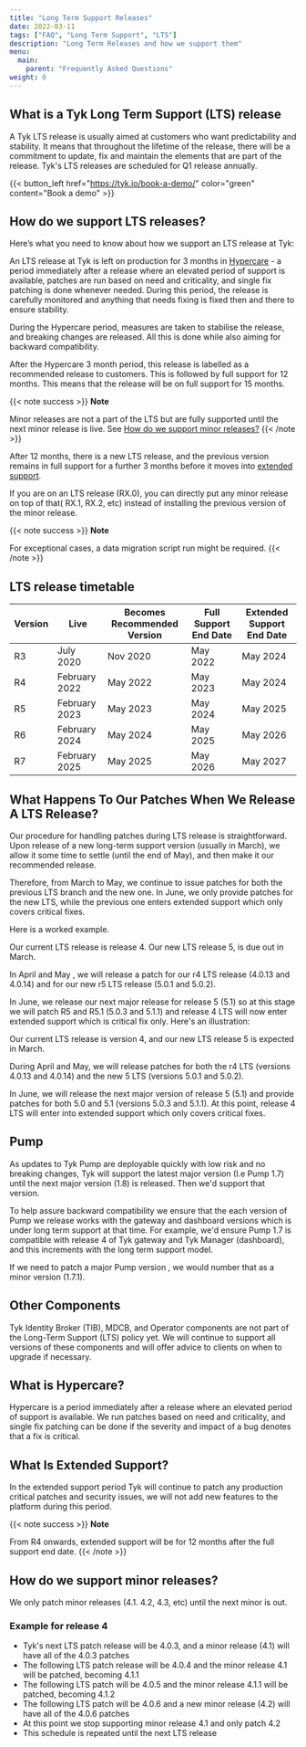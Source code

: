 ```yaml
---
title: "Long Term Support Releases"
date: 2022-03-11
tags: ["FAQ", "Long Term Support", "LTS"]
description: "Long Term Releases and how we support them"
menu:
  main:
    parent: "Frequently Asked Questions"
weight: 0
---
```


## What is a Tyk Long Term Support (LTS) release

A Tyk LTS release is usually aimed at customers who want predictability and stability. It means that throughout the lifetime of the release, there will be a commitment to update, fix and maintain the elements that are part of the release. Tyk's LTS releases are scheduled for Q1 release annually.

{{< button_left href="https://tyk.io/book-a-demo/" color="green" content="Book a demo" >}}

## How do we support LTS releases?

Here’s what you need to know about how we support an LTS release at Tyk:

An LTS release at Tyk is left on production for 3 months in [Hypercare](#what-is-hypercare) - a period immediately after a release where an elevated period of support is available, patches are run based on need and criticality, and single fix patching is done whenever needed. During this period, the release is carefully monitored and anything that needs fixing is fixed then and there to ensure stability.

During the Hypercare period, measures are taken to stabilise the release, and breaking changes are released. All this is done while also aiming for backward compatibility.

After the Hypercare 3 month period, this release is labelled as a recommended release to customers. This is followed by full support for 12 months. This means that the release will be on full support for 15 months.

{{< note success >}}
**Note**

Minor releases are not a part of the LTS but are fully supported until the next minor release is live. See [How do we support minor releases?](#how-do-we-support-minor-releases)
{{< /note >}}

After 12 months, there is a new LTS release, and the previous version remains in full support for a further 3 months before it moves into [extended support](#what-is-extended-support).

If you are on an LTS release (RX.0), you can directly put any minor release on top of that( RX.1, RX.2, etc) instead of installing the previous version of the minor release.

{{< note success >}}
**Note**

For exceptional cases, a data migration script run might be required.
{{< /note >}}

## LTS release timetable

| Version | Live          | Becomes Recommended Version | Full Support End Date | Extended Support End Date |
|---------|---------------|-----------------------------|-----------------------|---------------------------|
| R3      | July 2020     | Nov 2020                    | May 2022              | May 2024                  |
| R4      | February 2022 | May 2022                    | May 2023              | May 2024                  |
| R5      | February 2023 | May 2023                    | May 2024              | May 2025                  |
| R6      | February 2024 | May 2024                    | May 2025              | May 2026                  |
| R7      | February 2025 | May 2025                    | May 2026              | May 2027                  |

## What Happens To Our Patches When We Release A LTS Release?

Our procedure for handling patches during LTS release is straightforward. Upon release of a new long-term support version (usually in March), we allow it some time to settle (until the end of May), and then make it our recommended release.

Therefore, from March to May, we continue to issue patches for both the previous LTS branch and the new one. In June, we only provide patches for the new LTS, while the previous one enters extended support which only covers critical fixes.

Here is a worked example.

Our current LTS release is release 4. Our new LTS release 5, is due out in March.

In April and May , we will release a patch for our r4 LTS release (4.0.13 and 4.0.14) and for our new r5 LTS release (5.0.1 and 5.0.2).

In June, we release our next major release for release 5 (5.1) so at this stage we will patch R5 and R5.1 (5.0.3 and 5.1.1) and release 4 LTS will now enter extended support which is critical fix only.
Here's an illustration:

Our current LTS release is version 4, and our new LTS release 5 is expected in March.

During April and May, we will release patches for both the r4 LTS (versions 4.0.13 and 4.0.14) and the new 5 LTS (versions 5.0.1 and 5.0.2).

In June, we will release the next major version of release 5 (5.1) and provide patches for both 5.0 and 5.1 (versions 5.0.3 and 5.1.1). At this point, release 4 LTS will enter into extended support which only covers critical fixes.
## Pump

As updates to Tyk Pump are deployable quickly with low risk and no breaking changes, Tyk will support the latest major version (I.e Pump 1.7) until the next major version (1.8) is released. Then we'd support that version.

To help assure backward compatibility we ensure that the each version of Pump we release works with the gateway and dashboard versions which is under long term support at that time. For example, we'd ensure Pump 1.7 is compatible with release 4 of Tyk gateway and Tyk Manager (dashboard), and this increments with the long term support model.

If we need to patch a major Pump version , we would number that as a minor version (1.7.1).

## Other Components

Tyk Identity Broker (TIB),  MDCB, and Operator components are not part of the Long-Term Support (LTS) policy yet. We will continue to support all versions of these components and will offer advice to clients on when to upgrade if necessary.

## What is Hypercare?

Hypercare is a period immediately after a release where an elevated period of support is available. We run patches based on need and criticality, and single fix patching can be done if the severity and impact of a bug denotes that a fix is critical.

## What Is Extended Support?
In the extended support period Tyk will continue to patch any production critical patches and security issues, we will not add new features to the platform during this period.

{{< note success >}}
**Note**

From R4 onwards, extended support will be for 12 months after the full support end date.
{{< /note >}}

## How do we support minor releases?

We only patch minor releases (4.1. 4.2, 4.3, etc) until the next minor is out.

### Example for release 4
 - Tyk's next LTS patch release will be 4.0.3, and a minor release (4.1) will have all of the 4.0.3 patches
 - The following LTS patch release will be 4.0.4 and the minor release 4.1 will be patched, becoming 4.1.1
 - The following LTS patch will be 4.0.5 and the minor release 4.1.1 will be patched, becoming 4.1.2
 - The following LTS patch will be 4.0.6 and a new minor release (4.2) will have all of the 4.0.6 patches
 - At this point we stop supporting minor release 4.1 and only patch 4.2
 - This schedule is repeated until the next LTS release
